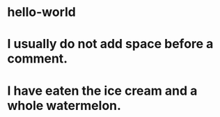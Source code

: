 # hello-world
# I usually do not add space before a comment.
# I have eaten the ice cream and a whole watermelon.
